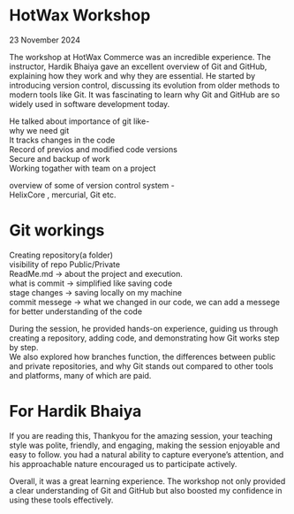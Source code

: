 # HotWax Workshop  

23 November 2024  

The workshop at HotWax Commerce was an incredible experience. The instructor, Hardik Bhaiya gave an excellent overview of Git and GitHub, explaining how they work and why they are essential.
He started by introducing version control, discussing its evolution from older methods to modern tools like Git. It was fascinating to learn why Git and GitHub are so widely used in software development today.  

He talked about importance of git like-  
why we need git  
It tracks changes in the code  
Record of previos and modified code versions  
Secure and backup of work  
Working togather with team on a project  

overview of some of version control system -  
HelixCore , mercurial, Git etc.  

# Git workings
Creating repository(a folder)   
visibility of repo Public/Private  
ReadMe.md -> about the project and execution.    
what is commit -> simplified like saving code  
stage changes  -> saving locally on my machine  
commit messege -> what we changed in our code, we can add a messege for better understanding of the code  


During the session, he provided hands-on experience, guiding us through creating a repository, adding code, and demonstrating how Git works step by step.  
We also explored how branches function, the differences between public and private repositories, and why Git stands out compared to other tools and platforms, many of which are paid.  


# For Hardik Bhaiya
If you are reading this, Thankyou for the amazing session, your teaching style was polite, friendly, and engaging, making the session enjoyable and easy to follow. you had a natural ability to capture everyone’s attention, and his approachable nature encouraged us to participate actively.  

Overall, it was a great learning experience. The workshop not only provided a clear understanding of Git and GitHub but also boosted my confidence in using these tools effectively.  

